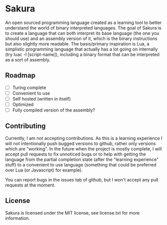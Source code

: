 # Sakura

An open sourced programming language created as a learning tool to better understand the world of binary interpreted languages. The goal of Sakura is to create a language that can both interpret its base language (the one you should use) and an assembly version of it, which is the binary instructions but also slightly more readable. The basis/primary inspiration is Lua, a simplistic programming language that actually has a lot going on internally (try luac -l [script-name]), including a binary format that can be interpreted as a sort of assembly.

## Roadmap

- [ ] Turing complete
- [ ] Convenient to use
- [ ] Self hosted (written in itself)
- [ ] Optimized
- [ ] Fully compiled version of the assembly?

## Contributing

Currently, I am not accepting contributions. As this is a learning experience I will not intentionally push bugged versions to github, rather only versions which are "working". In the future when the project is mostly complete, I will accept pull requests to fix unnoticed bugs or to help with getting the language from the partial completion state (after the "learning experience" stuff) to a convenient to use language (something that could be preferred over Lua (or Javascript) for example).

You can report bugs in the issues tab of github, but I won't accept any pull requests at the moment.

## License

Sakura is licensed under the MIT license, see license.txt for more information.
